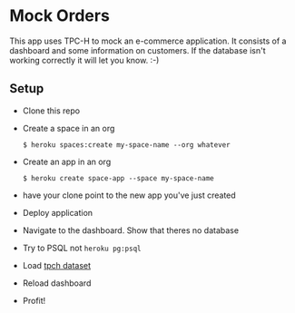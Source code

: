 # Mock Orders

This app uses TPC-H to mock an e-commerce application. It consists of a
dashboard and some information on customers. If the database isn't working
correctly it will let you know. :-)

## Setup

* Clone this repo

* Create a space in an org
  ```
  $ heroku spaces:create my-space-name --org whatever
  ```

* Create an app in an org
  ```
  $ heroku create space-app --space my-space-name
  ```

* have your clone point to the new app you've just created
* Deploy application
* Navigate to the dashboard. Show that theres no database
* Try to PSQL not `heroku pg:psql`
* Load [tpch
  dataset](https://s3-us-west-2.amazonaws.com/rimas-pgbackups-testing/tpch_logical.dump)
* Reload dashboard
* Profit!
